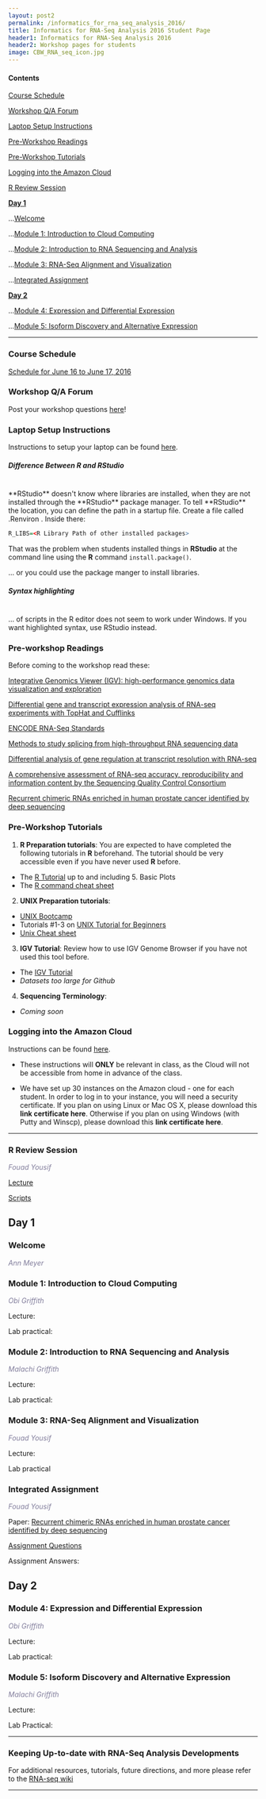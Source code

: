 ```yaml
---
layout: post2
permalink: /informatics_for_rna_seq_analysis_2016/
title: Informatics for RNA-Seq Analysis 2016 Student Page
header1: Informatics for RNA-Seq Analysis 2016
header2: Workshop pages for students
image: CBW_RNA_seq_icon.jpg
---
```


#### Contents
[Course Schedule](#course_schedule)

[Workshop Q/A Forum](#q_a_forum)

[Laptop Setup Instructions](#laptop_setup)

[Pre-Workshop Readings](#pre_readings)

[Pre-Workshop Tutorials](#pre_tutorials)

[Logging into the Amazon Cloud](#amazon_cloud)

[R Review Session](#r_review)

**[Day 1](#day_1)**


  ...[Welcome](#welcome)
  
  ...[Module 1: Introduction to Cloud Computing](#module_1)
  
  ...[Module 2: Introduction to RNA Sequencing and Analysis](#module_2)
  
  ...[Module 3: RNA-Seq Alignment and Visualization](#module_3)
  
  ...[Integrated Assignment](#assignment)
  
  
**[Day 2](#day_2)**


  ...[Module 4: Expression and Differential Expression](#module_4)
  
  ...[Module 5: Isoform Discovery and Alternative Expression](#module_5)
  

***

###  Course Schedule  <a id="course_schedule"></a>

  <a href="http://bioinformatics-ca.github.io/2016_workshops/rna-seq/RNA-Seq_2016_Schedule_v1.pdf">Schedule for June 16 to June 17, 2016</a>


###  Workshop Q/A Forum <a id="q_a_forum"></a>

  Post your workshop questions <a href="http://todaysmeet.com/RNASeq2016">here</a>!


###  Laptop Setup Instructions <a id="laptop_setup"></a>

  Instructions to setup your laptop can be found <a href="http://bioinformatics-ca.github.io/2016_workshops/rna-seq/laptop_setup_instructions.pdf">here</a>.
  
##### Difference Between **R** and **RStudio**
<br>
**RStudio** doesn't know where libraries are installed, when they are not installed through the **RStudio** package manager. To tell **RStudio** the location, you can define the path in a startup file. Create a file called .Renviron . Inside there:

```r
R_LIBS=<R Library Path of other installed packages>
```

That was the problem when students installed things in **RStudio** at the command line using the **R** command <code>install.package()</code>.

... or you could use the package manger to install libraries.

##### Syntax highlighting
<br>
... of scripts in the R editor does not seem to work under Windows. If you want highlighted syntax, use RStudio instead.

###  Pre-workshop Readings <a id="pre_readings"></a>

  Before coming to the workshop read these:
  
  [Integrative Genomics Viewer (IGV): high-performance genomics data visualization and exploration](http://www.ncbi.nlm.nih.gov/pubmed/22517427)
  
  [Differential gene and transcript expression analysis of RNA-seq experiments with TopHat and Cufflinks](http://www.ncbi.nlm.nih.gov/pubmed/22383036)
  
  [ENCODE RNA-Seq Standards](https://genome.ucsc.edu/ENCODE/protocols/dataStandards/ENCODE_RNAseq_Standards_V1.0.pdf)
  
  [Methods to study splicing from high-throughput RNA sequencing data](http://www.ncbi.nlm.nih.gov/pubmed/24549677)
  
  [Differential analysis of gene regulation at transcript resolution with RNA-seq](http://www.ncbi.nlm.nih.gov/pubmed/23222703)
  
  [A comprehensive assessment of RNA-seq accuracy, reproducibility and information content by the Sequencing Quality Control Consortium](http://www.ncbi.nlm.nih.gov/pubmed/25150838)
  
  [Recurrent chimeric RNAs enriched in human prostate cancer identified by deep sequencing](http://www.ncbi.nlm.nih.gov/pubmed/21571633)
  
###  Pre-Workshop Tutorials <a id="pre_tutorials"></a>

1) **R Preparation tutorials**: You are expected to have completed the following tutorials in **R** beforehand. The tutorial should be very accessible even if you have never used **R** before.

* The [R Tutorial](http://www.cyclismo.org/tutorial/R/) up to and including 5. Basic Plots
* The [R command cheat sheet](../../resources/R_Short-refcard.pdf)

2) **UNIX Preparation tutorials**: 

* [UNIX Bootcamp](https://github.com/griffithlab/rnaseq_tutorial/wiki/Unix-Bootcamp)
* Tutorials #1-3 on [UNIX Tutorial for Beginners](http://www.ee.surrey.ac.uk/Teaching/Unix/)
* [Unix Cheat sheet](http://www.rain.org/~mkummel/unix.html) 

3) **IGV Tutorial**: Review how to use IGV Genome Browser if you have not used this tool before.

* The [IGV Tutorial](../../resources/IGV_Tutorial.pdf)
* *Datasets too large for Github*

4) **Sequencing Terminology**:

* *Coming soon*

### Logging into the Amazon Cloud <a id="amazon_cloud"></a>

Instructions can be found [here](http://bioinformatics-ca.github.io/logging_into_the_Amazon_cloud/).

* These instructions will **ONLY** be relevant in class, as the Cloud will not be accessible from home in advance of the class.
 
* We have set up 30 instances on the Amazon cloud - one for each student. In order to log in to your instance, you will need a security certificate. If you plan on using Linux or Mac OS X, please download this **link certificate here**. Otherwise if you plan on using Windows (with Putty and Winscp), please download this **link certificate here**. 

***

### R Review Session <a id="r_review"></a>

*<font color="827e9c">Fouad Yousif</font>*

[Lecture](../../resources/RReview_slides.pdf)

[Scripts](https://github.com/bioinformatics-ca/bioinformatics-ca.github.io/blob/master/resources/R_Review_Session_Code.ipynb)


##  Day 1 <a id="day_1"></a>

###  Welcome <a id="welcome"></a>

  *<font color="827e9c">Ann Meyer</font>* 
<br>

###  Module 1: Introduction to Cloud Computing <a id="module_1"></a>

  *<font color="827e9c">Obi Griffith</font>*
  
  Lecture:
  
  Lab practical:


###  Module 2: Introduction to RNA Sequencing and Analysis <a id="module_2"></a>

  *<font color="827e9c">Malachi Griffith</font>*
  
  Lecture:
  
  Lab practical:


###  Module 3: RNA-Seq Alignment and Visualization <a id="module_3"></a>

  *<font color="827e9c">Fouad Yousif</font>*
  
  Lecture:
  
  Lab practical
  
  
### Integrated Assignment <a id="assignment"></a>

*<font color="827e9c">Fouad Yousif</font>*

Paper: [Recurrent chimeric RNAs enriched in human prostate cancer identified by deep sequencing](http://www.ncbi.nlm.nih.gov/pubmed/21571633)

[Assignment Questions](https://github.com/griffithlab/rnaseq_tutorial/wiki/Integrated-Assignment)

Assignment Answers:


##  Day 2 <a id="day_2"></a>

###  Module 4: Expression and Differential Expression <a id="module_4"></a>

  *<font color="827e9c">Obi Griffith</font>*
  
  Lecture:
  
  Lab practical:


###  Module 5: Isoform Discovery and Alternative Expression <a id="module_5"></a>

  *<font color="827e9c">Malachi Griffith</font>*
  
  Lecture:
  
  Lab Practical:


***

### Keeping Up-to-date with RNA-Seq Analysis Developments

For additional resources, tutorials, future directions, and more please refer to the [RNA-seq wiki](http://www.rnaseq.wiki/)

***

